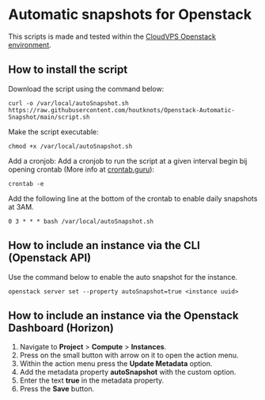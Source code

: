 # Automatic snapshots for Openstack
This scripts is made and tested within the [CloudVPS Openstack environment](https://cloudvps.com/openstack).

## How to install the script
Download the script using the command below:
```
curl -o /var/local/autoSnapshot.sh https://raw.githubusercontent.com/houtknots/Openstack-Automatic-Snapshot/main/script.sh
```

Make the script executable:
```
chmod +x /var/local/autoSnapshot.sh
```

Add a cronjob:
Add a cronjob to run the script at a given interval begin bij opening crontab (More info at [crontab.guru](https://crontab.guru/)):
```
crontab -e
```

Add the following line at the bottom of the crontab to enable daily snapshots at 3AM.
```
0 3 * * * bash /var/local/autoSnapshot.sh
```

## How to include an instance via the CLI (Openstack API)
Use the command below to enable the auto snapshot for the instance.
```
openstack server set --property autoSnapshot=true <instance uuid>
```

## How to include an instance via the Openstack Dashboard (Horizon)
1. Navigate to **Project** > **Compute** > **Instances**.
2. Press on the small button with arrow on it to open the action menu.
3. Within the action menu press the **Update Metadata** option.
4. Add the metadata property **autoSnapshot** with the custom option.
5. Enter the text **true** in the metadata property.
6. Press the **Save** button.
